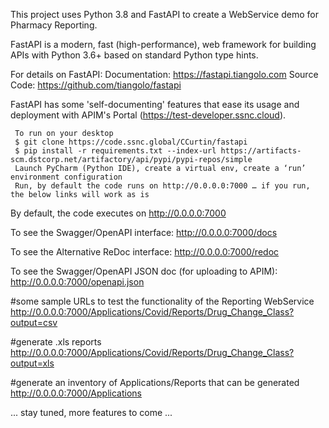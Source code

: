 This project uses Python 3.8 and FastAPI to create a WebService demo for Pharmacy Reporting.

FastAPI is a modern, fast (high-performance), web framework for building APIs with Python 3.6+ based on standard Python type hints.

For details on FastAPI:
Documentation: https://fastapi.tiangolo.com
Source Code: https://github.com/tiangolo/fastapi

FastAPI has some 'self-documenting' features that ease its usage and deployment with APIM's Portal (https://test-developer.ssnc.cloud).

```
 To run on your desktop 
 $ git clone https://code.ssnc.global/CCurtin/fastapi 
 $ pip install -r requirements.txt --index-url https://artifacts-scm.dstcorp.net/artifactory/api/pypi/pypi-repos/simple
 Launch PyCharm (Python IDE), create a virtual env, create a ‘run’ environment configuration 
 Run, by default the code runs on http://0.0.0.0:7000 … if you run, the below links will work as is 
```

By default, the code executes on http://0.0.0.0:7000

To see the Swagger/OpenAPI interface:
http://0.0.0.0:7000/docs

To see the Alternative ReDoc interface:
http://0.0.0.0:7000/redoc

To see the Swagger/OpenAPI JSON doc (for uploading to APIM):
http://0.0.0.0:7000/openapi.json

#some sample URLs to test the functionality of the Reporting WebService
http://0.0.0.0:7000/Applications/Covid/Reports/Drug_Change_Class?output=csv

#generate .xls reports
http://0.0.0.0:7000/Applications/Covid/Reports/Drug_Change_Class?output=xls

#generate an inventory of Applications/Reports that can be generated
http://0.0.0.0:7000/Applications

... stay tuned, more features to come ...